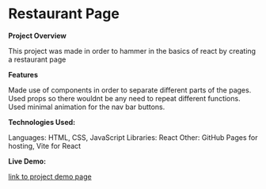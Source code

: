# Restaurant Page

**Project Overview**

This project was made in order to hammer in the basics of react by creating a restaurant page

**Features**

Made use of components in order to separate different parts of the pages. Used props so there wouldnt be any need to repeat different functions. Used minimal animation for the nav bar buttons.

**Technologies Used:**

Languages: HTML, CSS, JavaScript
Libraries: React
Other: GitHub Pages for hosting, Vite for React

**Live Demo:**

<a href="https://imextrapolite3.github.io/restaurant-page/">link to project demo page</a>
